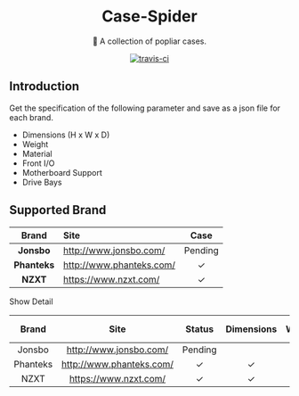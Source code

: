 <h1 align="center">Case-Spider</h1>
<p align="center">🎉 A collection of popliar cases.</p>
<p align="center">
  <a href="https://travis-ci.org/huyinjie/Case-Spider.svg?branch=master"><img src="https://travis-ci.org/huyinjie/Case-Spider.svg?branch=master" alt="travis-ci"></a>
</p>

## Introduction
Get the specification of the  following parameter and save as a json file for each brand.

<ul>
  <li>Dimensions (H x W x D)</li>
  <li>Weight</li>
  <li>Material</li>
  <li>Front I/O</li>
  <li>Motherboard Support</li>
  <li>Drive Bays</li>
</ul>

## Supported Brand

|     Brand    | Site                         | Case |
|     :--:     | :--                          | :-----: |
|  **Jonsbo**  | <http://www.jonsbo.com/>     |Pending|
| **Phanteks** | <http://www.phanteks.com/>   |✓|
|   **NZXT**   | <https://www.nzxt.com/>      |✓|

<detail>
  <summary>Show Detail</summary>
  <table>
    <thead>
    <tr>
    <th style="text-align:center">Brand</th>
    <th style="text-align:center">Site</th>
    <th style="text-align:center">Status</th>
    <th style="text-align:center">Dimensions</th>
    <th style="text-align:center">Weight</th>
    <th style="text-align:center">Material</th>
    <th style="text-align:center">Front I/O</th>
    <th style="text-align:center">Motherboard Support</th>
    <th style="text-align:center">Drive Bays</th>
    </tr>
    </thead>
    <tbody>
    <tr>
    <td style="text-align:center">Jonsbo</td>
    <td style="text-align:center"><a href="http://www.jonsbo.com/">http://www.jonsbo.com/</a></td>
    <td style="text-align:center">Pending</td>
    <td style="text-align:center"></td>
    <td style="text-align:center"></td>
    <td style="text-align:center"></td>
    <td style="text-align:center"></td>
    <td style="text-align:center"></td>
    <td style="text-align:center"></td>
    </tr>
    <tr>
    <td style="text-align:center">Phanteks</td>
    <td style="text-align:center"><a href="http://www.phanteks.com/">http://www.phanteks.com/</a></td>
    <td style="text-align:center">✓</td>
    <td style="text-align:center">✓</td>
    <td style="text-align:center">✓</td>
    <td style="text-align:center">✓</td>
    <td style="text-align:center">✓</td>
    <td style="text-align:center">✓</td>
    <td style="text-align:center">✓</td>
    </tr>
    <tr>
    <td style="text-align:center">NZXT</td>
    <td style="text-align:center"><a href="https://www.nzxt.com/">https://www.nzxt.com/</a></td>
    <td style="text-align:center">✓</td>
    <td style="text-align:center">✓</td>
    <td style="text-align:center"></td>
    <td style="text-align:center">✓</td>
    <td style="text-align:center">✓</td>
    <td style="text-align:center">✓</td>
    <td style="text-align:center"></td>
    </tr>
    </tbody>
  </table>
</detail>

